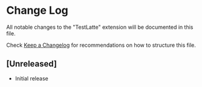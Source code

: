 # Change Log

All notable changes to the "TestLatte" extension will be documented in this file.

Check [Keep a Changelog](http://keepachangelog.com/) for recommendations on how to structure this file.

## [Unreleased]

- Initial release